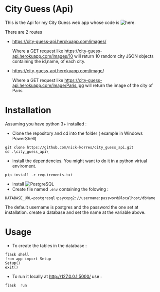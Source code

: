 # City Guess (Api)

This is the Api for my City Guess web app whose code is ![here](https://github.com/nick-korres/city_guess_app).

There are 2 routes 
  * https://city-guess-api.herokuapp.com/images/<numOfCities>
      
      Where a GET request like https://city-guess-api.herokuapp.com/images/10 will return 10 random city JSON objects containing the id,name, of each city.
      
  * https://city-guess-api.herokuapp.com/image/<name>
  
    Where a GET request like https://city-guess-api.herokuapp.com/image/Paris.jpg will return the image of the city of Paris

# Installation
  Assuming you have python 3+ installed :
  * Clone the repository and cd into the folder ( example in Windows PowerShell)
  ```
  git clone https://github.com/nick-korres/city_guess_api.git
  cd .\city_guess_api\
  ``` 
  * Install the dependencies. You might want to do it in a python virtual enviroment.
  ```
  pip install -r requirements.txt
  ```
  * Install ![PostgreSQL](https://www.postgresql.org/)
  * Create file named ```.env``` containing the folowing :
  ```
  DATABASE_URL=postgresql+psycopg2://username:password@localhost/dbName
  ```
   The default username is postgres and the password the one set at installation.
   create a database and set the name at the variable above.

# Usage
  * To create the tables in the database :
  ```
  flask shell
  from app import Setup
  Setup()
  exit()
  ```

  * To run it locally at http://127.0.0.1:5000/ use :
  ```
  flask  run 
  ```
